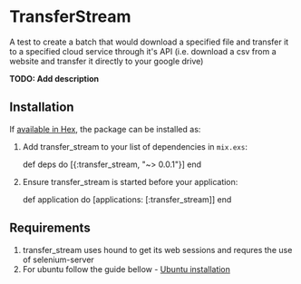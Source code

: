 # TransferStream

A test to create a batch that would download a specified file and transfer it
to a specified cloud service through it's API (i.e. download a csv from a
website and transfer it directly to your google drive)

**TODO: Add description**

## Installation

If [available in Hex](https://hex.pm/docs/publish), the package can be installed as:

  1. Add transfer_stream to your list of dependencies in `mix.exs`:

        def deps do
          [{:transfer_stream, "~> 0.0.1"}]
        end

  2. Ensure transfer_stream is started before your application:

        def application do
          [applications: [:transfer_stream]]
        end

## Requirements

1. transfer_stream uses hound to get its web sessions and requres the use of selenium-server
  1. For ubuntu follow the guide bellow
	- [Ubuntu installation](www.installationpage.com/selenium/how-to-run-selenium-headless-firefox-in-ubuntu/)
